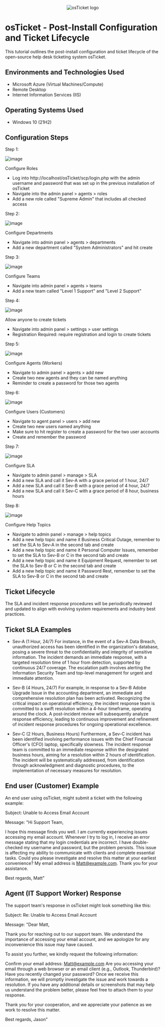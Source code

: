 <p align="center">
<img src="https://i.imgur.com/Clzj7Xs.png" alt="osTicket logo"/>
</p>

<h1>osTicket - Post-Install Configuration and Ticket Lifecycle</h1>
This tutorial outlines the post-install configuration and ticket lifecycle of the open-source help desk ticketing system osTicket.<br />


<h2>Environments and Technologies Used</h2>

- Microsoft Azure (Virtual Machines/Compute)
- Remote Desktop
- Internet Information Services (IIS)

<h2>Operating Systems Used </h2>

- Windows 10</b> (21H2)


<h2>Configuration Steps</h2>

Step 1:

![image](https://i.imgur.com/I38gaVr.jpg)

Configure Roles
- Log into http://localhost/osTicket/scp/login.php with the admin username and password that was set up in the previous installation of osTicket
- Navigate into the admin panel > agents > roles
- Add a new role called "Supreme Admin" that includes all checked access

Step 2:

![image](https://i.imgur.com/Z3RwjYA.jpg)

Configure Departments
- Navigate into admin panel > agents > departments
- Add a new department called "System Administrators" and hit create

Step 3:

![image](https://i.imgur.com/XaAxA1q.jpg)

Configure Teams
- Navigate into admin panel > agents > teams
- Add a new team called "Level 1 Support" and "Level 2 Support"

Step 4:

![image](https://i.imgur.com/k5sqndg.jpg)

Allow anyone to create tickets
- Navigate into admin panel > settings > user settings
- Registration Required: require registration and login to create tickets

Step 5:

![image](https://i.imgur.com/BtWor57.jpg)

Configure Agents (Workers)
- Navigate to admin panel > agents > add new
- Create two new agents and they can be named anything
- Reminder to create a password for those two agents

Step 6:

![image](https://i.imgur.com/Tm2gfTX.jpg)

Configure Users (Customers)
- Navigate to agent panel > users > add new
- Create two new users named anything
- Make sure to hit register to create a password for the two user accounts
- Create and remember the password

Step 7:

![image](https://i.imgur.com/7N0wj5F.jpg)

Configure SLA
- Navigate to admin panel > manage > SLA
- Add a new SLA and call it Sev-A with a grace period of 1 hour, 24/7
- Add a new SLA and call it Sev-B with a grace period of 4 hour, 24/7
- Add a new SLA and call it Sev-C with a grace period of 8 hour, business hours

Step 8:

![image](https://i.imgur.com/90iGTtB.jpg)

Configure Help Topics
- Navigate to admin panel > manage > help topics
- Add a new help topic and name it Business Critical Outage, remember to set the SLA to Sev-A in the second tab and create
- Add a new help topic and name it Personal Computer Issues, remember to set the SLA to Sev-B or C in the second tab and create
- Add a new help topic and name it Equipment Request, remember to set the SLA to Sev-B or C in the second tab and create
- Add a new help topic and name it Password Rest, remember to set the SLA to Sev-B or C in the second tab and create


<h2>Ticket Lifecycle</h2>

The SLA and incident response procedures will be periodically reviewed and updated to align with evolving system requirements and industry best practices.

<h2>Ticket SLA Examples</h2>

- Sev-A (1 Hour, 24/7) For instance, in the event of a Sev-A Data Breach, unauthorized access has been identified in the organization's database, posing a severe threat to the confidentiality and integrity of sensitive information. The incident demands an immediate response, with a targeted resolution time of 1 hour from detection, supported by continuous 24/7 coverage. The escalation path involves alerting the Information Security Team and top-level management for urgent and immediate attention.

- Sev-B (4 Hours, 24/7) For example, in response to a Sev-B Adobe Upgrade Issue in the accounting department, an immediate and comprehensive resolution plan has been activated. Recognizing the critical impact on operational efficiency, the incident response team is committed to a swift resolution within a 4-hour timeframe, operating around the clock. A post-incident review will subsequently analyze response efficiency, leading to continuous improvement and refinement of incident response procedures for ongoing operational excellence.

- Sev-C (2 Hours, Business Hours) Furthermore, a Sev-C incident has been identified involving performance issues with the Chief Financial Officer's (CFO) laptop, specifically slowness. The incident response team is committed to an immediate response within the designated business hours, aiming for a resolution within 2 hours of identification. The incident will be systematically addressed, from identification through acknowledgment and diagnostic procedures, to the implementation of necessary measures for resolution.

<h2>End user (Customer) Example</h2>

An end user using osTicket, might submit a ticket with the following example:

Subject: Unable to Access Email Account

Message:
"Hi Support Team,

I hope this message finds you well. I am currently experiencing issues accessing my email account. Whenever I try to log in, I receive an error message stating that my login credentials are incorrect. I have double-checked my username and password, but the problem persists. This issue is affecting my ability to communicate with clients and complete essential tasks. Could you please investigate and resolve this matter at your earliest convenience? My email address is Matt@example.com. Thank you for your assistance.

Best regards,
Matt"

<h2>Agent (IT Support Worker) Response</h2>

The support team's response in osTicket might look something like this:

Subject: Re: Unable to Access Email Account

Message:
"Dear Matt,

Thank you for reaching out to our support team. We understand the importance of accessing your email account, and we apologize for any inconvenience this issue may have caused.

To assist you further, we kindly request the following information:

Confirm your email address: Matt@example.com
Are you accessing your email through a web browser or an email client (e.g., Outlook, Thunderbird)?
Have you recently changed your password?
Once we receive this information, we will promptly investigate the issue and work towards a resolution. If you have any additional details or screenshots that may help us understand the problem better, please feel free to attach them to your response.

Thank you for your cooperation, and we appreciate your patience as we work to resolve this matter.

Best regards,
Jason"


